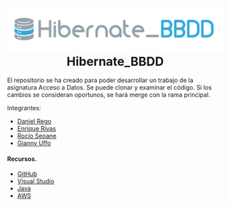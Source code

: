 <h1 align="center">
  <a href="https://github.com/Zettlr/Zettlr">
    <img src="https://github.com/RegoFp/Hibernate_BBDD/blob/main/logo.jpeg" alt="Hibernate_BBDD"/>
  </a>
  <br/>
  Hibernate_BBDD
</h1>

El repositorio se ha creado para poder desarrollar un trabajo de la asignatura Acceso a Datos.
Se puede clonar y examinar el código. Si los cambios se consideran oportunos, se hará merge con la rama principal.

Integrantes:
  - [Daniel Rego](https://github.com/RegoFp)
  - [Enrique Rivas](https://github.com/enriquerivasf)
  - [Rocío Seoane](https://github.com/rocioseoane)
  - [Gianny Uffo](https://github.com/uffogianny)

#### Recursos.

* [GitHub](https://www.docker.com/products/docker-desktop)
* [Visual Studio](https://visualstudio.microsoft.com/es/)
* [Java](https://www.java.com/es/)
* [AWS](https://aws.amazon.com/es/)
